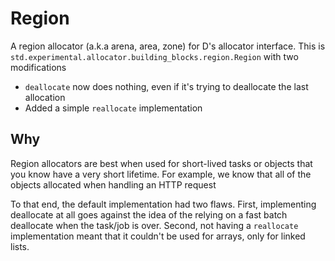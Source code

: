 # Region

A region allocator (a.k.a arena, area, zone) for D's allocator interface. This is 
`std.experimental.allocator.building_blocks.region.Region` with two modifications

* `deallocate` now does nothing, even if it's trying to deallocate the last allocation
* Added a simple `reallocate` implementation

## Why

Region allocators are best when used for short-lived tasks or objects that you know have
a very short lifetime. For example, we know that all of the objects allocated when handling
an HTTP request  

To that end, the default implementation had two flaws. First, implementing deallocate at all
goes against the idea of the relying on a fast batch deallocate when the task/job is over.
Second, not having a `reallocate` implementation meant that it couldn't be used for arrays,
only for linked lists.
